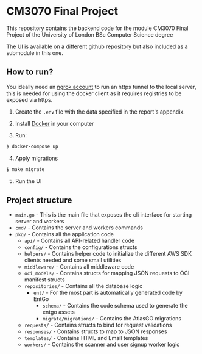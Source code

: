 # CM3070 Final Project

This repository contains the backend code for the module CM3070 Final Project of the University of London BSc Computer Science degree

The UI is available on a different github repository but also included as a submodule in this one.

## How to run?

You ideally need an [ngrok account](https://ngrok.com/docs/getting-started/) to run an https tunnel to the local server, this is needed for using the docker client as it requires registries to be exposed via https.

1. Create the `.env` file with the data specified in the report's appendix.
2. Install [Docker](https://www.docker.com/) in your computer

3. Run:
```bash
$ docker-compose up
```

4. Apply migrations
```bash
$ make migrate
```

5. Run the UI


## Project structure

- `main.go` - This is the main file that exposes the cli interface for starting server and workers
- `cmd/` - Contains the server and workers commands
- `pkg/` - Contains all the application code
    - `api/` - Contains all API-related handler code
    - `config/` - Contains the configurations structs
    - `helpers/` - Contains helper code to initialize the different AWS SDK clients needed and some small utilities
    - `middleware/` - Contains all middleware code
    - `oci_models/` - Contains structs for mapping JSON requests to OCI manifest structs
    - `repositories/` - Contains all the database logic
        - `ent/` - For the most part is automatically generated code by EntGo
            - `schema/` - Contains the code schema used to generate the entgo assets
            - `migrate/migrations/` - Contains the AtlasGO migrations
    - `requests/` - Contains structs to bind for request validations
    - `responses/` - Contains structs to map to JSON responses
    - `templates/` - Contains HTML and Email templates
    - `workers/` - Contains the scanner and user signup worker logic
